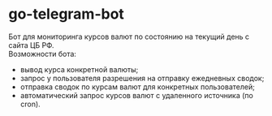 # go-telegram-bot

Бот для мониторинга курсов валют по состоянию на текущий день с сайта ЦБ РФ.</br>
Возможности бота:
* вывод курса конкретной валюты;
* запрос у пользователя разрешения на отправку ежедневных сводок;
* отправка сводок по курсам валют для конкретных пользователей;
* автоматический запрос курсов валют с удаленного источника (по cron).